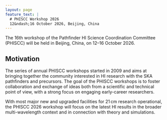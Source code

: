 ```yaml
---
layout: page
feature_text: |
  # PHISCC Workshop 2026
  12&ndash;16 October 2026, Beijing, China
---
```


The 16th workshop of the Pathfinder HI Science Coordination Committee (PHISCC) will be held in Beijing, China, on 12&ndash;16 October 2026.

## Motivation

The series of annual PHISCC workshops started in 2009 and aims at bringing together the community interested in HI research with the SKA pathfinders and precursors.
The goal of the PHISCC workshops is to foster collaboration and exchange of ideas both from a scientific and technical point of view, with a strong focus on engaging early-career researchers.

With most major new and upgraded facilities for 21&thinsp;cm research operational, the PHISCC 2026 workshop will focus on the latest HI results in the broader multi-wavelength context and in connection with theory and simulations.
